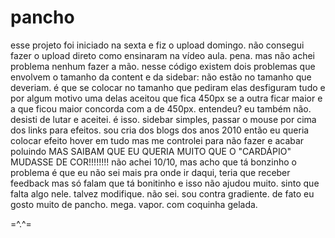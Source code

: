 # pancho
esse projeto foi iniciado na sexta e fiz o upload domingo. não consegui fazer o upload direto como ensinaram na vídeo aula. pena. mas não achei problema nenhum fazer a mão.
nesse código existem dois problemas que envolvem o tamanho da content e da sidebar: não estão no tamanho que deveriam. é que se colocar no tamanho que pediram elas desfiguram tudo e por algum motivo uma delas aceitou que fica 450px se a outra ficar maior e a que ficou maior concorda com a de 450px. entendeu? eu também não. desisti de lutar e aceitei. é isso.
sidebar simples, passar o mouse por cima dos links para efeitos. sou cria dos blogs dos anos 2010 então eu queria colocar efeito hover em tudo mas me controlei para não fazer e acabar poluindo MAS SAIBAM QUE EU QUERIA MUITO QUE O "CARDÁPIO" MUDASSE DE COR!!!!!!!!
não achei 10/10, mas acho que tá bonzinho o problema é que eu não sei mais pra onde ir daqui, teria que receber feedback mas só falam que tá bonitinho e isso não ajudou muito.
sinto que falta algo nele.
talvez modifique.
não sei.
sou contra gradiente.
de fato eu gosto muito de pancho. mega. vapor. com coquinha gelada.

=^.^=
